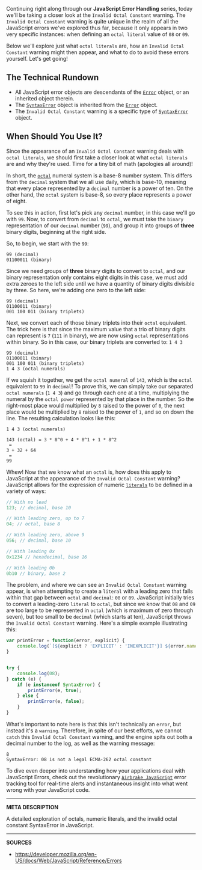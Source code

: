 Continuing right along through our __JavaScript Error Handling__ series, today we'll be taking a closer look at the `Invalid Octal Constant` warning.  The `Invalid Octal Constant` warning is quite unique in the realm of all the JavaScript errors we've explored thus far, because it only appears in two very specific instances: when defining an `octal literal` value of `08` or `09`.

Below we'll explore just what `octal literals` are, how an `Invalid Octal Constant` warning might then appear, and what to do to avoid these errors yourself.  Let's get going!

## The Technical Rundown

- All JavaScript error objects are descendants of the [`Error`] object, or an inherited object therein.
- The [`SyntaxError`] object is inherited from the [`Error`] object.
- The `Invalid Octal Constant` warning is a specific type of [`SyntaxError`] object.

## When Should You Use It?

Since the appearance of an `Invalid Octal Constant` warning deals with `octal literals`, we should first take a closer look at what `octal literals` are and why they're used.  Time for a tiny bit of math (apologies all around)!

In short, the [`octal`] numeral system is a base-8 number system.  This differs from the `decimal` system that we all use daily, which is base-10, meaning that every place represented by a `decimal` number is a power of ten.  On the other hand, the `octal` system is base-8, so every place represents a power of eight.

To see this in action, first let's pick any `decimal` number, in this case we'll go with `99`.  Now, to convert from `decimal` to `octal`, we must take the `binary` representation of our `decimal` number (`99`), and group it into groups of __three__ binary digits, beginning at the right side.

So, to begin, we start with the `99`:

```
99 (decimal)
01100011 (binary)
```

Since we need groups of __three__ binary digits to convert to `octal`, and our binary representation only contains eight digits in this case, we must add extra zeroes to the left side until we have a quantity of binary digits divisible by three.  So here, we're adding one zero to the left side:

```
99 (decimal)
01100011 (binary)
001 100 011 (binary triplets)
```

Next, we convert each of those binary triplets into their `octal` equivalent.  The trick here is that since the maximum value that a trio of binary digits can represent is `7` (`111` in binary), we are now using `octal` representations within binary.  So in this case, our binary triplets are converted to: `1 4 3`

```
99 (decimal)
01100011 (binary)
001 100 011 (binary triplets)
1 4 3 (octal numerals)
```

If we squish it together, we get the `octal numeral` of `143`, which is the `octal` equivalent to `99` in `decimal`!  To prove this, we can simply take our separated `octal numerals` (`1 4 3`) and go through each one at a time, multiplying the numeral by the `octal power` represented by that place in the number.  So the right-most place would multiplied by `8` raised to the power of `0`, the next place would be multiplied by `8` raised to the power of `1`, and so on down the line.  The resulting calculation looks like this:

```
1 4 3 (octal numerals)

143 (octal) = 3 * 8^0 + 4 * 8^1 + 1 * 8^2
 =
3 + 32 + 64
 =
99
```

Whew!  Now that we know what an `octal` is, how does this apply to JavaScript at the appearance of the `Invalid Octal Constant` warning?  JavaScript allows for the expression of numeric [`literals`] to be defined in a variety of ways:

```js
// With no lead
123; // decimal, base 10

// With leading zero, up to 7
04; // octal, base 8

// With leading zero, above 9
056; // decimal, base 10

// With leading 0x
0x1234 // hexadecimal, base 16

// With leading 0b
0b10 // binary, base 2
```

The problem, and where we can see an `Invalid Octal Constant` warning appear, is when attempting to create a `literal` with a leading zero that falls within that gap between `octal` and `decimal`: `08` or `09`.  JavaScript initially tries to convert a leading-zero `literal` to `octal`, but since we know that `08` and `09` are too large to be represented in `octal` (which is maximum of zero through seven), but too small to be `decimal` (which starts at ten), JavaScript throws the `Invalid Octal Constant` warning.  Here's a simple example illustrating this:

```js
var printError = function(error, explicit) {
    console.log(`[${explicit ? 'EXPLICIT' : 'INEXPLICIT'}] ${error.name}: ${error.message}`);
}


try {
    console.log(08);
} catch (e) {
    if (e instanceof SyntaxError) {
        printError(e, true);
    } else {
        printError(e, false);
    }
}
```

What's important to note here is that this isn't technically an `error`, but instead it's a `warning`.  Therefore, in spite of our best efforts, we cannot `catch` this `Invalid Octal Constant` warning, and the engine spits out both a decimal number to the log, as well as the warning message:

```
8
SyntaxError: 08 is not a legal ECMA-262 octal constant
```

To dive even deeper into understanding how your applications deal with JavaScript Errors, check out the revolutionary [`Airbrake JavaScript`] error tracking tool for real-time alerts and instantaneous insight into what went wrong with your JavaScript code.

[`Airbrake JavaScript`]: https://airbrake.io/languages/javascript_exception_handler
[`Error`]: https://airbrake.io/blog/javascript-error-handling/javascript-error-hierarchy
[`SyntaxError`]: https://developer.mozilla.org/en-US/docs/Web/JavaScript/Reference/Global_Objects/SyntaxError
[`strict mode`]: https://developer.mozilla.org/en-US/docs/Web/JavaScript/Reference/Strict_mode
[`octal`]: https://en.wikipedia.org/wiki/Octal
[`literals`]: https://developer.mozilla.org/en-US/docs/Web/JavaScript/Guide/Grammar_and_types#Literals


---

__META DESCRIPTION__

A detailed exploration of octals, numeric literals, and the invalid octal constant SyntaxError in JavaScript.

---

__SOURCES__

- https://developer.mozilla.org/en-US/docs/Web/JavaScript/Reference/Errors
